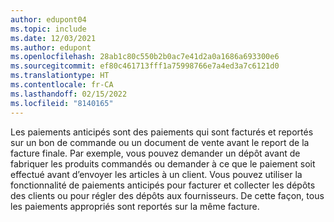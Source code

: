 ```yaml
---
author: edupont04
ms.topic: include
ms.date: 12/03/2021
ms.author: edupont
ms.openlocfilehash: 28ab1c80c550b2b0ac7e41d2a0a1686a693300e6
ms.sourcegitcommit: ef80c461713fff1a75998766e7a4ed3a7c6121d0
ms.translationtype: HT
ms.contentlocale: fr-CA
ms.lasthandoff: 02/15/2022
ms.locfileid: "8140165"
---
```

Les paiements anticipés sont des paiements qui sont facturés et reportés sur un bon de commande ou un document de vente avant le report de la facture finale. Par exemple, vous pouvez demander un dépôt avant de fabriquer les produits commandés ou demander à ce que le paiement soit effectué avant d’envoyer les articles à un client. Vous pouvez utiliser la fonctionnalité de paiements anticipés pour facturer et collecter les dépôts des clients ou pour régler des dépôts aux fournisseurs. De cette façon, tous les paiements appropriés sont reportés sur la même facture.  
